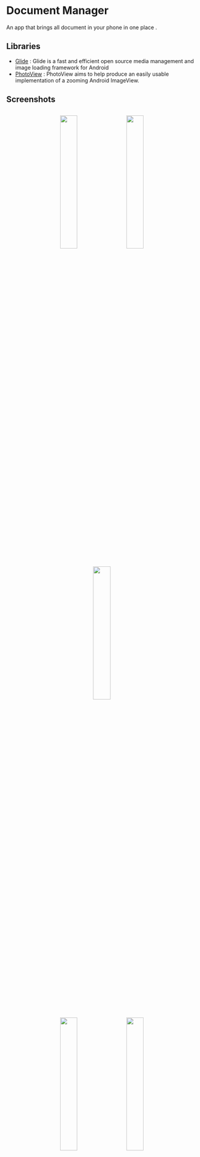 # Document Manager

An app that brings all document in your phone in one place .

## Libraries

*   [Glide](https://github.com/bumptech/glide) : Glide is a fast and efficient open source media management and image loading framework for Android
*   [PhotoView](https://github.com/Baseflow/PhotoView) : PhotoView aims to help produce an easily usable implementation of a zooming Android ImageView.



<h2 align="left">Screenshots</h2>
<h4 align="center">
<img src="images/social_one.png" width="30%" vspace="10" hspace="10">
<img src="images/socail_three.png" width="30%" vspace="10" hspace="10">
<img src="images/social_four.png" width="30%" vspace="10" hspace="10">
<br>
<img src="images/social_five.png" width="30%" vspace="10" hspace="10">
<img src="images/socail_two.png" width="30%" vspace="10" hspace="10">
